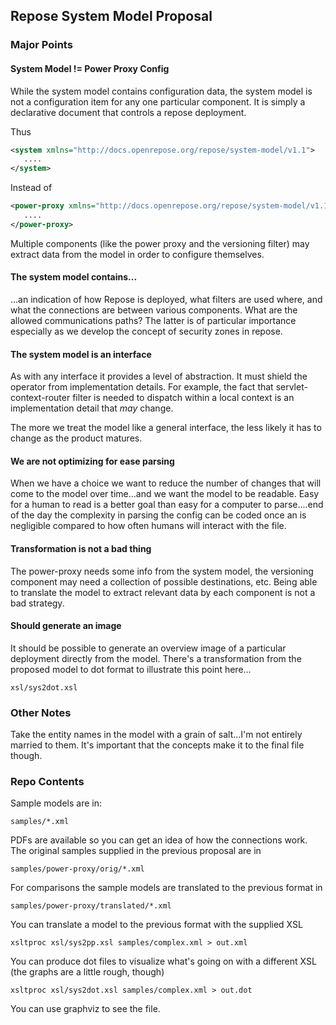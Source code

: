 ## Repose System Model Proposal

### Major Points

#### System Model != Power Proxy Config

While the system model contains configuration data, the system model
is not a configuration item for any one particular component.  It is
simply a declarative document that controls a repose deployment.

Thus

````xml
<system xmlns="http://docs.openrepose.org/repose/system-model/v1.1">
   ....
</system>
````

Instead of

````xml
<power-proxy xmlns="http://docs.openrepose.org/repose/system-model/v1.1">
   ....
</power-proxy>
````

Multiple components (like the power proxy and the versioning filter)
may extract data from the model in order to configure themselves.

#### The system model contains...

...an indication of how Repose is deployed, what filters are used
where, and what the connections are between various components.  What
are the allowed communications paths?  The latter is of particular
importance especially as we develop the concept of security zones in
repose.

#### The system model is an interface

As with any interface it provides a level of abstraction.  It must
shield the operator from implementation details.  For example, the
fact that servlet-context-router filter is needed to dispatch within a
local context is an implementation detail that *may* change.

The more we treat the model like a general interface, the less likely
it has to change as the product matures.

#### We are not optimizing for ease parsing

When we have a choice we want to reduce the number of changes that
will come to the model over time...and we want the model to be
readable. Easy for a human to read is a better goal than easy for a
computer to parse....end of the day the complexity in parsing the
config can be coded once an is negligible compared to how often humans
will interact with the file.

#### Transformation is not a bad thing

The power-proxy needs some info from the system model, the versioning
component may need a collection of possible destinations, etc. Being
able to translate the model to extract relevant data by each component
is not a bad strategy.

#### Should generate an image

It should be possible to generate an overview image of a particular
deployment directly from the  model.  There's a
transformation from the proposed model to dot format to illustrate
this point here...

````
xsl/sys2dot.xsl
````

### Other Notes

Take the entity names in the model with a grain of salt...I'm not
entirely married to them.  It's important that the concepts make it to
the final file though.

### Repo Contents

Sample models are in:

````
samples/*.xml
````

PDFs are available so you can get an idea of how the connections
work.  The original samples supplied in the previous proposal are in

````
samples/power-proxy/orig/*.xml
````

For comparisons the sample models are translated to the previous format
in

````
samples/power-proxy/translated/*.xml
````

You can translate a model to the previous format with the supplied XSL

````
xsltproc xsl/sys2pp.xsl samples/complex.xml > out.xml
````

You can produce dot files to visualize what's going on with a different
XSL (the graphs are a little rough, though)

````
xsltproc xsl/sys2dot.xsl samples/complex.xml > out.dot
````

You can use graphviz to see the file.
